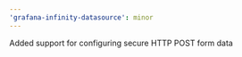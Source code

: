 ```yaml
---
'grafana-infinity-datasource': minor
---
```


Added support for configuring secure HTTP POST form data
